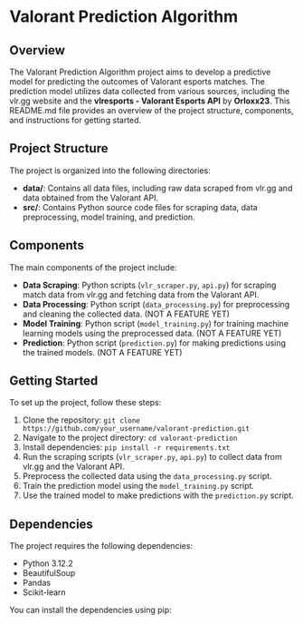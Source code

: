 # Valorant Prediction Algorithm

## Overview
The Valorant Prediction Algorithm project aims to develop a predictive model for predicting the outcomes of Valorant esports matches. The prediction model utilizes data collected from various sources, including the vlr.gg website and the **vlresports - Valorant Esports API** by __Orloxx23__. This README.md file provides an overview of the project structure, components, and instructions for getting started.

## Project Structure
The project is organized into the following directories:

- **data/**: Contains all data files, including raw data scraped from vlr.gg and data obtained from the Valorant API.
- **src/**: Contains Python source code files for scraping data, data preprocessing, model training, and prediction.

## Components
The main components of the project include:

- **Data Scraping**: Python scripts (`vlr_scraper.py`, `api.py`) for scraping match data from vlr.gg and fetching data from the Valorant API.
- **Data Processing**: Python script (`data_processing.py`) for preprocessing and cleaning the collected data.  (NOT A FEATURE YET)
- **Model Training**: Python script (`model_training.py`) for training machine learning models using the preprocessed data.  (NOT A FEATURE YET)
- **Prediction**: Python script (`prediction.py`) for making predictions using the trained models.  (NOT A FEATURE YET)

## Getting Started
To set up the project, follow these steps:

1. Clone the repository: `git clone https://github.com/your_username/valorant-prediction.git`
2. Navigate to the project directory: `cd valorant-prediction`
3. Install dependencies: `pip install -r requirements.txt`
4. Run the scraping scripts (`vlr_scraper.py`, `api.py`) to collect data from vlr.gg and the Valorant API.
5. Preprocess the collected data using the `data_processing.py` script.
6. Train the prediction model using the `model_training.py` script.
7. Use the trained model to make predictions with the `prediction.py` script.

## Dependencies
The project requires the following dependencies:

- Python 3.12.2
- BeautifulSoup
- Pandas
- Scikit-learn

You can install the dependencies using pip: